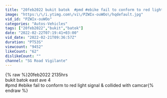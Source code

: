 ```yaml
---
title: "20feb2022 bukit batok  #pmd #ebike fail to conform to red light signal & collided with camcar"
image: "https:\/\/i.ytimg.com\/vi\/PZWIx-ouWOo\/hqdefault.jpg"
vid_id: "PZWIx-ouWOo"
categories: "Autos-Vehicles"
tags: ["20feb2022","bukit","batok"]
date: "2022-02-22T07:19:41+03:00"
vid_date: "2022-02-21T09:36:57Z"
duration: "PT53S"
viewcount: "9452"
likeCount: "62"
dislikeCount: ""
channel: "SG Road Vigilante"
---
```

{% raw %}20feb2022 2135hrs<br />bukit batok east ave 4<br />#pmd #ebike fail to conform to red light signal &amp; collided with camcar{% endraw %}
